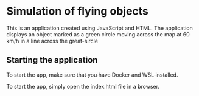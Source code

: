 # Simulation of flying objects

This is an application created using JavaScript and HTML. The application displays an object marked as a green circle moving across the map at 60 km/h in a line across the great-sircle

## Starting the application

~~To start the app, make sure that you have Docker and WSL installed.~~

To start the app, simply open the index.html file in a browser.
